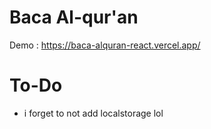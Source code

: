 # Baca Al-qur'an

Demo : https://baca-alquran-react.vercel.app/

# To-Do 

- i forget to not add localstorage lol
